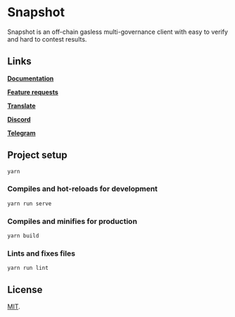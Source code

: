 # Snapshot

Snapshot is an off-chain gasless multi-governance client with easy to verify and hard to contest results. 

## Links

**[Documentation](https://docs.snapshot.org)**

**[Feature requests](https://features.snapshot.org/feature-requests)**

**[Translate](https://translate.snapshot.org)**

**[Discord](https://discord.snapshot.org)**

**[Telegram](https://telegram.snapshot.org)**

## Project setup

```
yarn
```

### Compiles and hot-reloads for development
```
yarn run serve
```

### Compiles and minifies for production
```
yarn build
```

### Lints and fixes files
```
yarn run lint
```

## License

[MIT](LICENSE).

